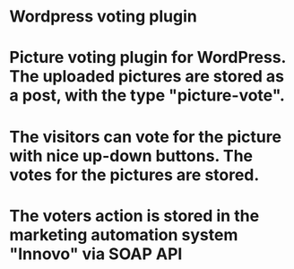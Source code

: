 # Wordpress voting plugin
# Picture voting plugin for WordPress. The uploaded pictures are stored as a post, with the type "picture-vote". 
# The visitors can vote for the picture with nice up-down buttons. The votes for the pictures are stored.
#
# The voters action is stored in the marketing automation system "Innovo" via SOAP API

